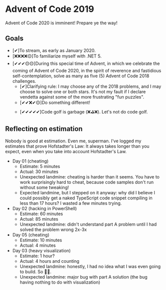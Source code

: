 # Advent of Code 2019

Advent of Code 2020 is imminent! Prepare ye the way!

## Goals

- [✔]To stream, as early as January 2020.
- [❌❌❌❌🟡]To familiarize myself with .NET 5.
- [✔✔✔🟡🟡]During this special time of Advent, in which we celebrate the coming of Advent of Code 2020, in the spirit of reverence and fastidious self-contemplation, solve as many as five (5) Advent of Code 2018 challenges.
  - [✔]Clarifying rule: I may choose any of the 2018 problems, and I may choose to solve one or both stars. It's not my fault if I declare vendetta against some of the more frustrating "fun puzzles".
  - [✔✔❌✔🟡]Do something different!
  - [✔✔✔✔✔]Code golf is garbage (❌⛳❌). Let's not do code golf.

## Reflecting on estimation

Nobody is good at estimation. Even me, superman. I've logged my estimates that prove Hofstadter's Law: It always takes longer than you expect, even when you take into account Hofstadter's Law.

- Day 01 (cheating)
  - Estimate: 5 minutes
  - Actual: 30 minutes
  - Unexpected landmine: cheating is harder than it seems. You have to work surprisingly hard to cheat, because code samples don't run without some tweaking!
  - Expected landmine, but I stepped on it anyway: why did I believe I could possibly get a naked TypeScript code snippet compiling in less than 17 hours? I wasted a few minutes trying.
- Day 02 (hacking in PowerShell)
  - Estimate: 60 minutes
  - Actual: 85 minutes
  - Unexpected landmine: didn't understand part A problem until I had solved the problem wrong 2x-3x
- Day 05 (cheating)
  - Estimate: 10 minutes
  - Actual: 4 minutes
- Day 03 (heavy visualization)
  - Estimate: 1 hour?
  - Actual: 4 hours and counting
  - Unexpected landmine: honestly, I had no idea what I was even going to build. So 🤷‍♀️.
  - Unexpected landmine: major bug with part A solution (the bug having nothing to do with visualization)
